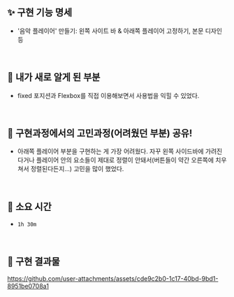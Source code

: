 <!-- PR의 제목은 "[ n주차 과제 ] 과제명" 으로 작성해주시면 되겠습니다 -->

## ✨ 구현 기능 명세

- '음악 플레이어' 만들기: 왼쪽 사이트 바 & 아래쪽 플레이어 고정하기, 본문 디자인 등
  
<br />

##  📌 내가 새로 알게 된 부분
<!-- 새롭게 알게 된 부분 가볍게 기록하기 (기록하면서 개발하기!) -->
- fixed 포지션과 Flexbox를 직접 이용해보면서 사용법을 익힐 수 있었다.

<br />

## 💎 구현과정에서의 고민과정(어려웠던 부분) 공유!
- 아래쪽 플레이어 부분을 구현하는 게 가장 어려웠다. 자꾸 왼쪽 사이드바에 가려진다거나 플레이어 안의 요소들이 제대로 정렬이 안돼서(버튼들이 약간 오른쪽에 치우쳐서 정렬된다든지...) 고민을 많이 했었다.

<br />

## 🥺 소요 시간
- `1h 30m`

<br />

## 🌈 구현 결과물

https://github.com/user-attachments/assets/cde9c2b0-1c17-40bd-9bd1-8951be0708a1


<!-- 스크린샷, gif, 배포링크 등 자유롭게 작성하되 애니메이션이나 동적UI 확인이 필요한 경우에는 스크린샷은 인정하지 않습니다. -->
